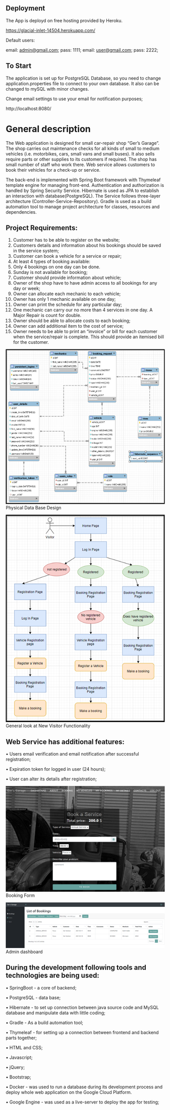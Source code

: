 ## Deployment

The App is deployd on free hosting provided by Heroku.

https://glacial-inlet-14504.herokuapp.com/

Default users:

email: admin@gmail.com; pass: 1111;
email: user@gmail.com; pass: 2222;

## To Start


The application is set up for PostgreSQL Database, so you need to change application.properties file to connect to your 
own database. It also can be changed to mySQL with minor changes.


Change email settings to use your email for notification purposes;

http://localhost:8080/



# General description

The Web application is designed for small car-repair shop “Ger’s Garage”. 
The shop carries out maintenance checks for all kinds of small to medium vehicles (i.e. motorbikes, cars, small vans and small buses).
It also sells require parts or other supplies to its customers if required. 
The shop has small number of staff who work there.
Web service allows customers to book their vehicles for a check-up or service.


The back-end is implemented with Spring Boot framework with 
Thymeleaf template engine for managing front-end.
Authentication and authorization is handled by Spring Security Service.
Hibernate is used as JPA to establish an interaction with database(PostgreSQL). The Service
follows three-layer architecture (Controller-Service-Repository).
Gradle is used as a  build automation tool to manage project architecture for classes, resources and dependencies. 


## Project Requirements:

1) Customer has to be able to register on the website;
2) Customers details and information about his bookings should be saved in the service system;
3) Customer can book a vehicle for a service or repair;
4) At least 4 types of booking available:
5) Only 4 bookings on one day can be done.
6) Sunday is not available for booking;
7) Customer should provide information about vehicle;
8) Owner of the shop have to have admin access to all bookings for any day or week;
9) Owner can allocate each mechanic to each vehicle;
10) Owner has only 1 mechanic available on one day;
11) Owner can print the schedule for any particular day;
12) One mechanic can carry our no more than 4 services in one day. A Major Repair is count for double.
13) Owner should be able to allocate costs to each booking;
14) Owner can add additional item to the cost of service;
15) Owner needs to be able to print an “invoice” or bill for each customer when the service/repair is complete. This should provide an itemised bill for the customer.


![DataBase design](https://github.com/Sashatottenkof/Ger_garage/blob/master/src/main/resources/static/images/GitHub_Images/DataBase_schema.png)
Physical Data Base Design


![Functionality](https://github.com/Sashatottenkof/Ger_garage/blob/master/src/main/resources/static/images/GitHub_Images/Functionality.png)
General look at New Visitor Functionality


## Web Service has additional features:

• Users email verification and email notification after successful registration;

• Expiration token for logged in user (24 hours);

• User can alter its details after registration;

![DataBase design](https://github.com/Sashatottenkof/Ger_garage/blob/master/src/main/resources/static/images/GitHub_Images/Booking-Form.png)
Booking Form


![DataBase design](https://github.com/Sashatottenkof/Ger_garage/blob/master/src/main/resources/static/images/GitHub_Images/Admin-Dashboard.png)
Admin dashboard


## During the development following tools and technologies are being used:

• SpringBoot - a core of backend; 

• PostgreSQL - data base;

• Hibernate -  to set up connection between java source code and MySQL database and manipulate data with little coding;

• Gradle - As a build automation tool;

• Thymeleaf - for setting up a connection between frontend and backend parts together;

• HTML and CSS;

• Javascript;

• jQuery;

• Bootstrap;

• Docker - was used to run a database during its development process and deploy whole web application on the Google Cloud Platform.

• Google Engine - was used as a live-server to deploy the app for testing;


